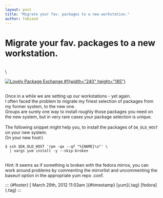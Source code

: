 ```yaml
---
layout: post
title: "Migrate your fav. packages to a new workstation."
author: fabiand
---
```



Migrate your fav. packages to a new workstation.
================================================

\
\

[![Lovely Package Exchange
\#1](http://farm3.staticflickr.com/2432/3851607604_274cdbd915_m.jpg){width="240"
height="185"}](http://www.flickr.com/photos/kittybabylove/3851607604/ "Lovely Package Exchange #1 von kittybabylove bei Flickr")

\
Once in a while we are setting up our workstations - yet again.\
I often faced the problem to migrate my finest selection of packages
from my former system, to the new one.\
Groups are surely one way to install roughly those packages you need on
the new system, but in very rare cases your package selection is
unique.\
\
The following snippet might help you, to install the packages of
`DA_OLD_HOST` on your new system.\
On your new host:\

    $ ssh $DA_OLD_HOST 'rpm -qa --qf "%{NAME}\n"' \
      | xargs yum install -y --skip-broken

\
Hint: It seems as if something is broken with the fedora mirros, you can
work around problems by commenting the mirrorlist and uncommenting the
baseurl option in the appropriate yum repo .conf.

::: {#footer}
[ March 29th, 2012 11:03am ]{#timestamp} [yum]{.tag} [fedora]{.tag}
:::
